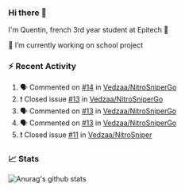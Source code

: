 ### Hi there 👋

I'm Quentin, french 3rd year student at Epitech :raised_hands: 

🔭 I’m currently working on school project

### :zap: Recent Activity

<!--START_SECTION:activity-->
1. 🗣 Commented on [#14](https://github.com//Vedzaa/NitroSniperGo/issues/14) in [Vedzaa/NitroSniperGo](https://github.com//Vedzaa/NitroSniperGo)
2. ❗️ Closed issue [#13](https://github.com//Vedzaa/NitroSniperGo/issues/13) in [Vedzaa/NitroSniperGo](https://github.com//Vedzaa/NitroSniperGo)
3. 🗣 Commented on [#13](https://github.com//Vedzaa/NitroSniperGo/issues/13) in [Vedzaa/NitroSniperGo](https://github.com//Vedzaa/NitroSniperGo)
4. 🗣 Commented on [#13](https://github.com//Vedzaa/NitroSniperGo/issues/13) in [Vedzaa/NitroSniperGo](https://github.com//Vedzaa/NitroSniperGo)
5. ❗️ Closed issue [#11](https://github.com//Vedzaa/NitroSniper/issues/11) in [Vedzaa/NitroSniper](https://github.com//Vedzaa/NitroSniper)
<!--END_SECTION:activity-->


### 📈 Stats

![Anurag's github stats](https://github-readme-stats.vercel.app/api?username=vedzaa&show_icons=false&theme=dark)
